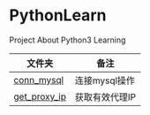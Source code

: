 # PythonLearn
Project About Python3 Learning

文件夹|备注
---|---
[conn_mysql](https://github.com/Yinevg/PythonLearn/tree/master/conn_mysql)|连接mysql操作
[get_proxy_ip](https://github.com/Yinevg/PythonLearn/tree/master/get_proxy_ip)|获取有效代理IP

